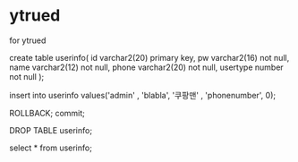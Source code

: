# ytrued
for ytrued

create table userinfo(
    id varchar2(20) primary key,
    pw varchar2(16) not null,
    name varchar2(12) not null,
    phone varchar2(20) not null,
    usertype number not null
);

insert into userinfo values('admin' , 'blabla', '쿠팡맨' , 'phonenumber', 0);

ROLLBACK;
commit;

DROP TABLE userinfo;

select * from userinfo;
